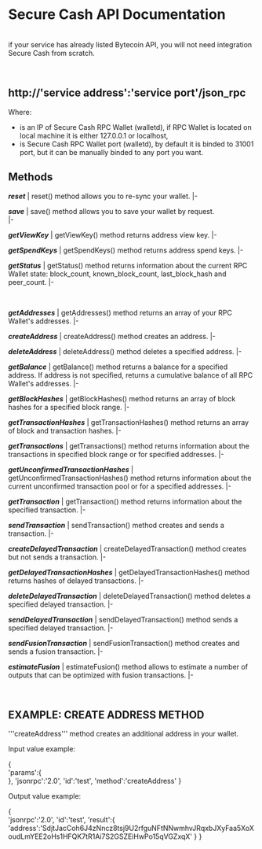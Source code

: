 

# Secure Cash API Documentation 

<br />
if your service has already listed Bytecoin API, you will not need integration Secure Cash from scratch.

&nbsp;

## http://'service address':'service port'/json_rpc

Where:
* <service address> is an IP of Secure Cash RPC Wallet (walletd), if RPC Wallet is located on local machine it is either 127.0.0.1 or localhost,
* <service port> is Secure Cash RPC Wallet port (walletd), by default it is binded to 31001 port, but it can be manually binded to any port you want.



## Methods

  
***reset***
| reset() method allows you to re-sync your wallet.
|-
<br />
  
***save***
| save() method allows you to save your wallet by request.  
|-
<br />
  
  ***getViewKey***
| getViewKey() method returns address view key.
|-
<br />

 ***getSpendKeys***
| getSpendKeys() method returns address spend keys.
|-
<br />
  
 ***getStatus***
| getStatus() method returns information about the current RPC Wallet state: block_count, known_block_count, last_block_hash and peer_count. 
|-
  
  <br />
  
 ***getAddresses***
| getAddresses() method returns an array of your RPC Wallet's addresses.
|-
  <br />
  
 ***createAddress***
| createAddress() method creates an address. 
|-
  <br />
  
 ***deleteAddress***
| deleteAddress() method deletes a specified address. 
|-
  <br />
  
 ***getBalance***
| getBalance() method returns a balance for a specified address. If address is not specified, returns a cumulative balance of all RPC Wallet's addresses. 
|-
  <br />
  
 ***getBlockHashes***
| getBlockHashes() method returns an array of block hashes for a specified block range. 
|-
  <br />
  
 ***getTransactionHashes***
| getTransactionHashes() method returns an array of block and transaction hashes. 
|-
  <br />
  
 ***getTransactions***
| getTransactions() method returns information about the transactions in specified block range or for specified addresses.
|-
  <br />
  
 ***getUnconfirmedTransactionHashes***
| getUnconfirmedTransactionHashes() method returns information about the current unconfirmed transaction pool or for a specified addresses.
|-
  <br />
  
 ***getTransaction***
| getTransaction() method returns information about the specified transaction.
|-
  <br />
  
 ***sendTransaction***
| sendTransaction() method creates and sends a transaction.
|-
  <br />
  
 ***createDelayedTransaction***
| createDelayedTransaction() method creates but not sends a transaction.
|-
  <br />
  
 ***getDelayedTransactionHashes***
| getDelayedTransactionHashes() method returns hashes of delayed transactions. 
|-
  <br />
  
 ***deleteDelayedTransaction***
| deleteDelayedTransaction() method deletes a specified delayed transaction. 
|-
  <br />
  
 ***sendDelayedTransaction***
| sendDelayedTransaction() method sends a specified delayed transaction. 
|-
  <br />
  
 ***sendFusionTransaction***
| sendFusionTransaction() method creates and sends a fusion transaction.
|-
  <br />
  
 ***estimateFusion***
| estimateFusion() method allows to estimate a number of outputs that can be optimized with fusion transactions.
|-

<br    />

## EXAMPLE: CREATE ADDRESS METHOD

'''createAddress''' method creates an additional address in your wallet. 

Input value example:

 {  
   'params':{  
   },
   'jsonrpc':'2.0',
   'id':'test',
   'method':'createAddress'
 }

Output value example:

 {  
   'jsonrpc':'2.0',
   'id':'test',
   'result':{  
      'address':'SdjtJacCoh6J4zNncz8tsj9U2rfguNFtNNwmhvJRqxbJXyFaa5XoXoudLmYEE2oHs1HFQK7tR1Ai7S2GSZEiHwPo15qVGZxqX'
   }
 }
 

